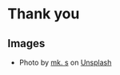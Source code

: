 # Thank you

## Images
- Photo by <a href="https://unsplash.com/@mk__s?utm_source=unsplash&utm_medium=referral&utm_content=creditCopyText">mk. s</a> on <a href="https://unsplash.com/s/photos/fruits?utm_source=unsplash&utm_medium=referral&utm_content=creditCopyText">Unsplash</a>
  
